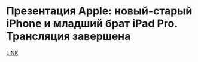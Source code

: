 # Презентация Apple: новый-старый iPhone и младший брат iPad Pro. Трансляция завершена



[LINK](https://varlamov.ru/1622556.html)